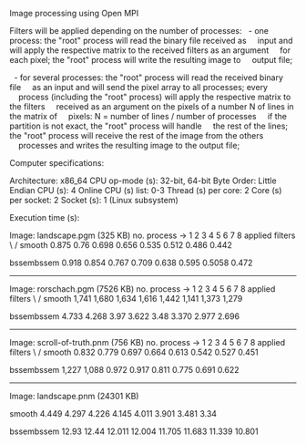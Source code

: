 Image processing using Open MPI


Filters will be applied depending on the number of processes:
  - one process: the "root" process will read the binary file received as
    input and will apply the respective matrix to the received filters as an argument
    for each pixel; the "root" process will write the resulting image to
    output file;

  - for several processes: the "root" process will read the received binary file
    as an input and will send the pixel array to all processes; every
    process (including the "root" process) will apply the respective matrix to the filters
    received as an argument on the pixels of a number N of lines in the matrix of
    pixels:
N = number of lines / number of processes
    if the partition is not exact, the "root" process will handle
    the rest of the lines; the "root" process will receive the rest of the image from the others
    processes and writes the resulting image to the output file;

Computer specifications:

Architecture: x86_64
CPU op-mode (s): 32-bit, 64-bit
Byte Order: Little Endian
CPU (s): 4
Online CPU (s) list: 0-3
Thread (s) per core: 2
Core (s) per socket: 2
Socket (s): 1
(Linux subsystem)

Execution time (s):

Image: landscape.pgm (325 KB)
no. process -> 1 2 3 4 5 6 7 8
applied 
filters 
\ /
smooth 0.875 0.76 0.698 0.656 0.535 0.512 0.486 0.442

bssembssem 0.918 0.854 0.767 0.709 0.638 0.595 0.5058 0.472

-------------------------------------------------- ---------------------------------
Image: rorschach.pgm (7526 KB)
no. process -> 1 2 3 4 5 6 7 8
applied 
filters 
\ /
smooth 1,741 1,680 1,634 1,616 1,442 1,141 1,373 1,279

bssembssem 4.733 4.268 3.97 3.622 3.48 3.370 2.977 2.696

-------------------------------------------------- -------------------------------
Image: scroll-of-truth.pnm (756 KB)
no. process -> 1 2 3 4 5 6 7 8
applied 
filters 
\ /
smooth 0.832 0.779 0.697 0.664 0.613 0.542 0.527 0.451

bssembssem 1,227 1,088 0.972 0.917 0.811 0.775 0.691 0.622

-------------------------------------------------- --------------------------------
Image: landscape.pnm (24301 KB)

smooth 4.449 4.297 4.226 4.145 4.011 3.901 3.481 3.34

bssembssem 12.93 12.44 12.011 12.004 11.705 11.683 11.339 10.801

